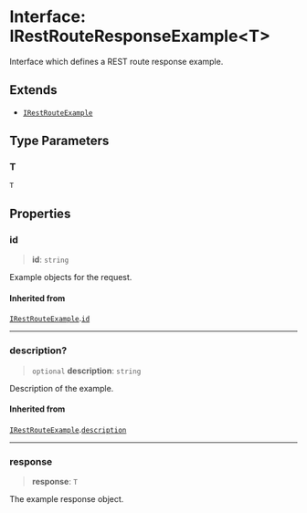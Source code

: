 # Interface: IRestRouteResponseExample\<T\>

Interface which defines a REST route response example.

## Extends

- [`IRestRouteExample`](IRestRouteExample.md)

## Type Parameters

### T

`T`

## Properties

### id

> **id**: `string`

Example objects for the request.

#### Inherited from

[`IRestRouteExample`](IRestRouteExample.md).[`id`](IRestRouteExample.md#id)

***

### description?

> `optional` **description**: `string`

Description of the example.

#### Inherited from

[`IRestRouteExample`](IRestRouteExample.md).[`description`](IRestRouteExample.md#description)

***

### response

> **response**: `T`

The example response object.
